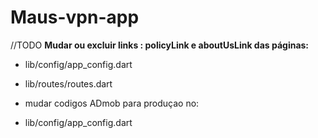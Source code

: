 # Maus-vpn-app

//TODO
**Mudar ou excluir links : policyLink e aboutUsLink das páginas:**

- lib/config/app_config.dart
- lib/routes/routes.dart

- mudar codigos ADmob para produçao no:
- lib/config/app_config.dart